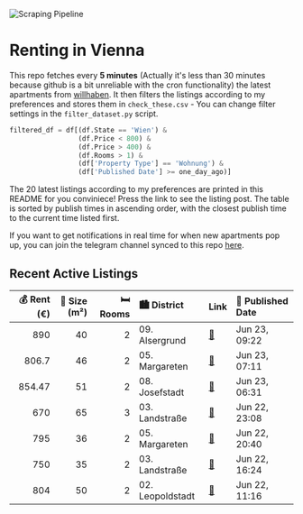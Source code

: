 ![Scraping Pipeline](https://github.com/AthomsG/renting-in-vienna/actions/workflows/run_pipeline.yml/badge.svg)


# Renting in Vienna

This repo fetches every **5 minutes** (Actually it's less than 30 minutes because github is a bit unreliable with the cron functionality) the latest apartments from [willhaben](https://www.willhaben.at/).
It then filters the listings according to my preferences and stores them in `check_these.csv` - You can change filter settings in the `filter_dataset.py` script.

```python
filtered_df = df[(df.State == 'Wien') & 
                 (df.Price < 800) &
                 (df.Price > 400) &
                 (df.Rooms > 1) &
                 (df['Property Type'] == 'Wohnung') &
                 (df['Published Date'] >= one_day_ago)]
```

The 20 latest listings according to my preferences are printed in this README for you conviniece! Press the link to see the listing post.
The table is sorted by publish times in ascending order, with the closest publish time to the current time listed first.

If you want to get notifications in real time for when new apartments pop up, you can join the telegram channel synced to this repo [here](https://t.me/+1HPAYOf5BSsyNTlk).

## Recent Active Listings

|   💰 Rent (€) |   📏 Size (m²) |   🛏️ Rooms | 🏙️ District      | Link                                                                                                                                                                                                                             | 📅 Published Date   |
|-------------:|--------------:|-----------:|:-----------------|:---------------------------------------------------------------------------------------------------------------------------------------------------------------------------------------------------------------------------------|:-------------------|
|       890    |            40 |          2 | 09. Alsergrund   | [🔗](https://www.willhaben.at/iad/immobilien/d/mietwohnungen/wien/wien-1090-alsergrund/besichtigungen:-mittwoch-25.-juni-um-8:15%21%21%21-helle-westseitige-2-zimmer-wohnung---nahe-u6-nussdorferstrasse---1090-wien-1113510332/) | Jun 23, 09:22      |
|       806.7  |            46 |          2 | 05. Margareten   | [🔗](https://www.willhaben.at/iad/immobilien/d/mietwohnungen/wien/wien-1050-margareten/sofortbezug-mit-terrasse-eigengarten-und-garagenplatz-vollm%C3%B6blierte-spitzenneubauwohnung-1299144616/)                                 | Jun 23, 07:11      |
|       854.47 |            51 |          2 | 08. Josefstadt   | [🔗](https://www.willhaben.at/iad/immobilien/d/mietwohnungen/wien/wien-1080-josefstadt/in-toplage-2-zimmerwohnung-n%C3%A4he-bennoplatz%21-bennogasse-23/33-1164629880/)                                                           | Jun 23, 06:31      |
|       670    |            65 |          3 | 03. Landstraße   | [🔗](https://www.willhaben.at/iad/immobilien/d/mietwohnungen/wien/wien-1030-landstra%C3%9Fe/direktvergabe-wiener-wohnen-vormerkschein-vor-05/2024-912697125/)                                                                     | Jun 22, 23:08      |
|       795    |            36 |          2 | 05. Margareten   | [🔗](https://www.willhaben.at/iad/immobilien/d/mietwohnungen/wien/wien-1050-margareten/zentralgelegen---kurzzeitmiete%28zwischenmiete%29-all-inklusive%21%21-1583737212/)                                                         | Jun 22, 20:40      |
|       750    |            35 |          2 | 03. Landstraße   | [🔗](https://www.willhaben.at/iad/immobilien/d/mietwohnungen/wien/wien-1030-landstra%C3%9Fe/15-zimmer-singelwohnung-am-rochusmarkt---all-inclusive-1847734592/)                                                                   | Jun 22, 16:24      |
|       804    |            50 |          2 | 02. Leopoldstadt | [🔗](https://www.willhaben.at/iad/immobilien/d/mietwohnungen/wien/wien-1020-leopoldstadt/helle-2-zimmer-wohnung-in-zentraler-lage-im-2.-bezirk---ab-september-1423523778/)                                                        | Jun 22, 11:16      |
